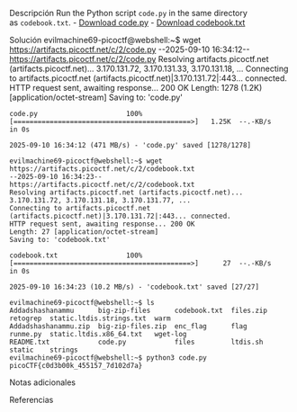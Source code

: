 Descripción
	Run the Python script `code.py` in the same directory as `codebook.txt`.
	- [Download code.py](https://artifacts.picoctf.net/c/2/code.py)
	- [Download codebook.txt](https://artifacts.picoctf.net/c/2/codebook.txt)
	
Solución
	evilmachine69-picoctf@webshell:~$ wget https://artifacts.picoctf.net/c/2/code.py
	--2025-09-10 16:34:12--  https://artifacts.picoctf.net/c/2/code.py
	Resolving artifacts.picoctf.net (artifacts.picoctf.net)... 3.170.131.72, 3.170.131.33, 3.170.131.18, ...
	Connecting to artifacts.picoctf.net (artifacts.picoctf.net)|3.170.131.72|:443... connected.
	HTTP request sent, awaiting response... 200 OK
	Length: 1278 (1.2K) [application/octet-stream]
	Saving to: 'code.py'
	
	code.py                      100%[============================================>]   1.25K  --.-KB/s    in 0s      
	
	2025-09-10 16:34:12 (471 MB/s) - 'code.py' saved [1278/1278]
	
	evilmachine69-picoctf@webshell:~$ wget https://artifacts.picoctf.net/c/2/codebook.txt
	--2025-09-10 16:34:23--  https://artifacts.picoctf.net/c/2/codebook.txt
	Resolving artifacts.picoctf.net (artifacts.picoctf.net)... 3.170.131.72, 3.170.131.18, 3.170.131.77, ...
	Connecting to artifacts.picoctf.net (artifacts.picoctf.net)|3.170.131.72|:443... connected.
	HTTP request sent, awaiting response... 200 OK
	Length: 27 [application/octet-stream]
	Saving to: 'codebook.txt'
	
	codebook.txt                 100%[============================================>]      27  --.-KB/s    in 0s      
	
	2025-09-10 16:34:23 (10.2 MB/s) - 'codebook.txt' saved [27/27]
	
	evilmachine69-picoctf@webshell:~$ ls
	Addadshashanammu      big-zip-files      codebook.txt  files.zip  retogrep  static.ltdis.strings.txt  warm
	Addadshashanammu.zip  big-zip-files.zip  enc_flag      flag       runme.py  static.ltdis.x86_64.txt   wget-log
	README.txt            code.py            files         ltdis.sh   static    strings
	evilmachine69-picoctf@webshell:~$ python3 code.py
	picoCTF{c0d3b00k_455157_7d102d7a}
	
Notas adicionales
	
	
Referencias
	
	